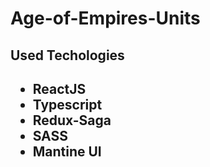 # Age-of-Empires-Units

<h2>Used Techologies<h2>
<ul>
    <li>ReactJS
    <li>Typescript
    <li>Redux-Saga
    <li>SASS
    <li>Mantine UI
<ul>

